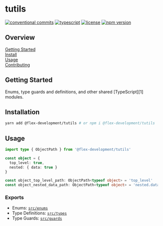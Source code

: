 # tutils

[![conventional commits](https://img.shields.io/badge/conventional%20commits-1.0.0-yellow.svg)](https://conventionalcommits.org)
[![typescript](https://badgen.net/badge/-/typescript?color=2a72bc&icon=typescript&label)](https://typescriptlang.org)
[![license](https://img.shields.io/github/license/flex-development/loadenv.svg)](LICENSE)
[![npm version](https://img.shields.io/npm/v/@flex-development/tutils.svg?style=flat)](https://npmjs.com/package/@flex-development/tutils)

## Overview

[Getting Started](#getting-started)\
[Install](#install)\
[Usage](#usage)\
[Contributing](./CONTRIBUTING.md)

## Getting Started

Enums, type guards and definitions, and other shared [TypeScript][1] modules.

## Installation

```zsh
yarn add @flex-development/tutils # or npm i @flex-development/tutils
```

## Usage

```typescript
import type { ObjectPath } from '@flex-development/tutils'

const object = {
  top_level: true,
  nested: { data: true }
}

const object_top_level_path: ObjectPath<typeof object> = 'top_level'
const object_nested_data_path: ObjectPath<typeof object> = 'nested.data'
```

### Exports

- Enums: [`src/enums`](./src/enums/)
- Type Definitions: [`src/types`](./src/types/)
- Type Guards: [`src/guards`](./src/guards/)

